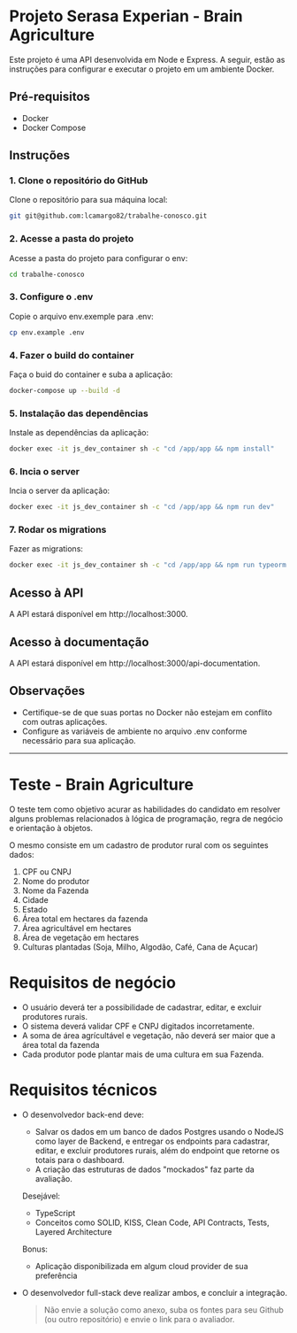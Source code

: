# Projeto Serasa Experian - Brain Agriculture

Este projeto é uma API desenvolvida em Node e Express. A seguir, estão as instruções para configurar e executar o projeto em um ambiente Docker.

## Pré-requisitos

- Docker
- Docker Compose

## Instruções

### 1. Clone o repositório do GitHub

Clone o repositório para sua máquina local:

```bash
git git@github.com:lcamargo82/trabalhe-conosco.git
```

### 2. Acesse a pasta do projeto

Acesse a pasta do projeto para configurar o env:

```bash
cd trabalhe-conosco 
```

### 3. Configure o .env

Copie o arquivo env.exemple para .env:

```bash
cp env.example .env
```

### 4. Fazer o build do container

Faça o buid do container e suba a aplicação:

```bash
docker-compose up --build -d
```

### 5. Instalação das dependências

Instale as dependências da aplicação:

```bash
docker exec -it js_dev_container sh -c "cd /app/app && npm install"
```

### 6. Incia o server

Incia o server da aplicação:
```bash
docker exec -it js_dev_container sh -c "cd /app/app && npm run dev"
```

### 7. Rodar os migrations

Fazer as migrations:
```bash
docker exec -it js_dev_container sh -c "cd /app/app && npm run typeorm migration:run -- -d ./src/infrastructure/database/data-source.ts"
```

## Acesso à API
A API estará disponível em http://localhost:3000.

## Acesso à documentação
A API estará disponível em http://localhost:3000/api-documentation.

## Observações
- Certifique-se de que suas portas no Docker não estejam em conflito com outras aplicações.
- Configure as variáveis de ambiente no arquivo .env conforme necessário para sua aplicação.

----------------------------------------------------------------------------------------------------------------------------------------
# Teste - Brain Agriculture

O teste tem como objetivo acurar as habilidades do candidato em resolver alguns problemas relacionados à lógica de programação, regra de negócio e orientação à objetos.

O mesmo consiste em um cadastro de produtor rural com os seguintes dados:

1.  CPF ou CNPJ
2.  Nome do produtor
3.  Nome da Fazenda
4.  Cidade
5.  Estado
6.  Área total em hectares da fazenda
7.  Área agricultável em hectares
8.  Área de vegetação em hectares
9.  Culturas plantadas (Soja, Milho, Algodão, Café, Cana de Açucar)

# Requisitos de negócio

- O usuário deverá ter a possibilidade de cadastrar, editar, e excluir produtores rurais.
- O sistema deverá validar CPF e CNPJ digitados incorretamente.
- A soma de área agrícultável e vegetação, não deverá ser maior que a área total da fazenda
- Cada produtor pode plantar mais de uma cultura em sua Fazenda.

# Requisitos técnicos

- O desenvolvedor back-end deve:
  - Salvar os dados em um banco de dados Postgres usando o NodeJS como layer de Backend, e entregar os endpoints para cadastrar, editar, e excluir produtores rurais, além do endpoint que retorne os totais para o dashboard.
  - A criação das estruturas de dados "mockados" faz parte da avaliação.

  Desejável:
  - TypeScript
  - Conceitos como SOLID, KISS, Clean Code, API Contracts, Tests, Layered Architecture

  Bonus:
  - Aplicação disponibilizada em algum cloud provider de sua preferência

- O desenvolvedor full-stack deve realizar ambos, e concluir a integração.
  > Não envie a solução como anexo, suba os fontes para seu Github (ou outro repositório) e envie o link para o avaliador.

